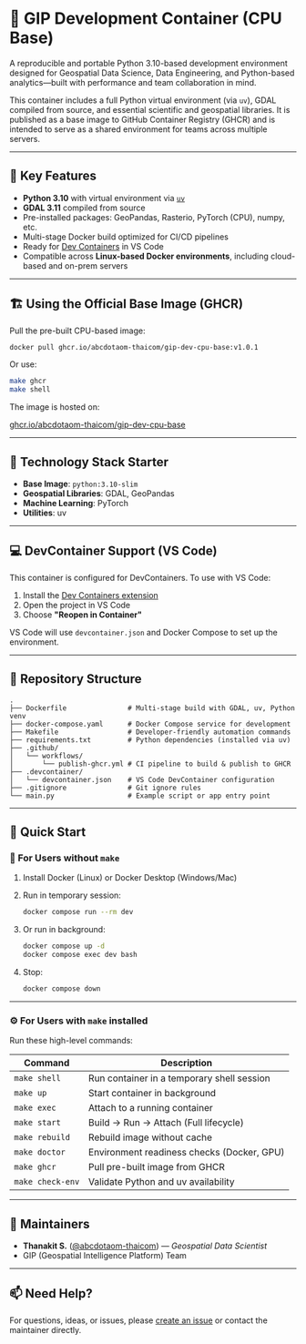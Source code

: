 # 🐳 GIP Development Container (CPU Base)

A reproducible and portable Python 3.10-based development environment designed for Geospatial Data Science, Data Engineering, and Python-based analytics—built with performance and team collaboration in mind.

This container includes a full Python virtual environment (via `uv`), GDAL compiled from source, and essential scientific and geospatial libraries. It is published as a base image to GitHub Container Registry (GHCR) and is intended to serve as a shared environment for teams across multiple servers.

---

## 🧭 Key Features

- **Python 3.10** with virtual environment via [`uv`](https://github.com/astral-sh/uv)
- **GDAL 3.11** compiled from source
- Pre-installed packages: GeoPandas, Rasterio, PyTorch (CPU), numpy, etc.
- Multi-stage Docker build optimized for CI/CD pipelines
- Ready for [Dev Containers](https://code.visualstudio.com/docs/devcontainers/containers) in VS Code
- Compatible across **Linux-based Docker environments**, including cloud-based and on-prem servers

---

## 🏗️ Using the Official Base Image (GHCR)

Pull the pre-built CPU-based image:

```bash
docker pull ghcr.io/abcdotaom-thaicom/gip-dev-cpu-base:v1.0.1
```

Or use:

```bash
make ghcr
make shell
```

The image is hosted on:

[ghcr.io/abcdotaom-thaicom/gip-dev-cpu-base](https://github.com/users/abcdotaom-thaicom/packages/container/package/gip-dev-cpu-base)

---

## 🧪 Technology Stack Starter

- **Base Image**: `python:3.10-slim`
- **Geospatial Libraries**: GDAL, GeoPandas
- **Machine Learning**: PyTorch
- **Utilities**: uv

---

## 💻 DevContainer Support (VS Code)

This container is configured for DevContainers. To use with VS Code:

1. Install the [Dev Containers extension](https://marketplace.visualstudio.com/items?itemName=ms-vscode-remote.remote-containers)
2. Open the project in VS Code
3. Choose **"Reopen in Container"**

VS Code will use `devcontainer.json` and Docker Compose to set up the environment.

---

## 📁 Repository Structure

```
.
├── Dockerfile               # Multi-stage build with GDAL, uv, Python venv
├── docker-compose.yaml      # Docker Compose service for development
├── Makefile                 # Developer-friendly automation commands
├── requirements.txt         # Python dependencies (installed via uv)
├── .github/
│   └── workflows/
│       └── publish-ghcr.yml # CI pipeline to build & publish to GHCR
├── .devcontainer/
│   └── devcontainer.json    # VS Code DevContainer configuration
├── .gitignore               # Git ignore rules
└── main.py                  # Example script or app entry point
```

---

## 🚀 Quick Start

### 🧰 For Users **without `make`**

1. Install Docker (Linux) or Docker Desktop (Windows/Mac)
2. Run in temporary session:

   ```bash
   docker compose run --rm dev
   ```

3. Or run in background:

   ```bash
   docker compose up -d
   docker compose exec dev bash
   ```

4. Stop:

   ```bash
   docker compose down
   ```

---

### ⚙️ For Users **with `make` installed**

Run these high-level commands:

| Command          | Description                                  |
|------------------|----------------------------------------------|
| `make shell`     | Run container in a temporary shell session   |
| `make up`        | Start container in background                |
| `make exec`      | Attach to a running container                |
| `make start`     | Build → Run → Attach (Full lifecycle)        |
| `make rebuild`   | Rebuild image without cache                  |
| `make doctor`    | Environment readiness checks (Docker, GPU)   |
| `make ghcr`      | Pull pre-built image from GHCR               |
| `make check-env` | Validate Python and uv availability          |

---

## 👥 Maintainers

- **Thanakit S.** ([@abcdotaom-thaicom](https://github.com/abcdotaom-thaicom)) — _Geospatial Data Scientist_
- GIP (Geospatial Intelligence Platform) Team

---

## 📫 Need Help?

For questions, ideas, or issues, please [create an issue](https://github.com/abcdotaom-thaicom/gip-devcontainer-template/issues) or contact the maintainer directly.